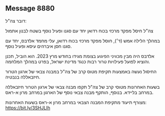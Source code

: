 ## Message 8880

דובר צה"ל:

צה"ל חיסל מפקד מרכזי בכוח רדואן יחד עם סגנו ופעיל נוסף בשטח לבנון אתמול

במהלך הלילה אמש (ד׳), חוסל מפקד מרכזי בכוח רדואן, עלי מחמד אלדבס, יחד עם סגנו חסן איברהים עיסא ופעיל נוסף. 

אלדבס היה מבין מכוויני הפיגוע בצומת מגידו בחודש מרץ 2023. הוא הוביל, תכנן והוציא לפועל פעילויות טרור רבות כנגד מדינת ישראל, בפרט במהלך המלחמה.

החיסול נעשה באמצעות תקיפת מטוס קרב של צה"ל במבנה צבאי של ארגון הטרור חיזבאללה בנבטיה.

בשעות האחרונות מטוסי קרב של צה"ל תקפו מבנה צבאי של ארגון הטרור חיזבאללה במרחב בליידא. בנוסף, הותקף מבנה צבאי נוסף של הארגון במרחב מרון א-ראס.

מצורף תיעוד מתקיפת המבנה הצבאי במרחב מרון א-ראס בשעות האחרונות: https://bit.ly/3SHJLIh

